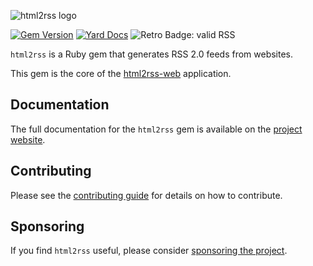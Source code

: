 ![html2rss logo](https://github.com/html2rss/html2rss/raw/master/support/logo.png)

[![Gem Version](https://badge.fury.io/rb/html2rss.svg)](http://rubygems.org/gems/html2rss) [![Yard Docs](http://img.shields.io/badge/yard-docs-blue.svg)](https://www.rubydoc.info/gems/html2rss) ![Retro Badge: valid RSS](https://validator.w3.org/feed/images/valid-rss-rogers.png)

`html2rss` is a Ruby gem that generates RSS 2.0 feeds from websites.

This gem is the core of the [html2rss-web](https://github.com/html2rss/html2rss-web) application.

## Documentation

The full documentation for the `html2rss` gem is available on the [project website](https://html2rss.github.io/ruby-gem).

## Contributing

Please see the [contributing guide](https://html2rss.github.io/get-involved/contributing) for details on how to contribute.

## Sponsoring

If you find `html2rss` useful, please consider [sponsoring the project](https://github.com/sponsors/gildesmarais).
